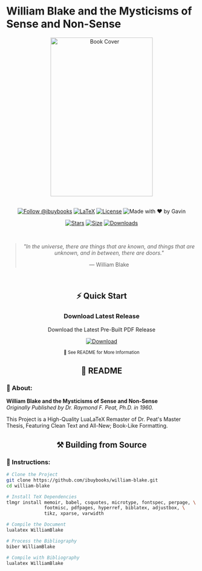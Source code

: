 # William Blake and the Mysticisms of Sense and Non-Sense

<div align="center">
  <img src="https://github.com/user-attachments/assets/dd6df2d6-9d3a-4841-bccd-19ed081f35ba" width="270" height="420" alt="Book Cover">
  
  <br>
  <br>

  [![Follow @ibuybooks](https://img.shields.io/badge/Follow%20%40ibuybooks-000000?logo=X&logoColor=white&style=for-the-badge)](https://x.com/ibuybooks)
  [![LaTeX](https://img.shields.io/badge/LaTeX-008080?style=for-the-badge&logo=latex&logoColor=white)](#)
  [![License](https://img.shields.io/badge/Free%20for%20Non--Commercial%20Use-007bff?style=for-the-badge&logo=github&logoColor=white&labelColor=282828&color=007bff)](#)
  ![Made with ❤️ by Gavin](https://img.shields.io/badge/Made_with_❤️_by-Gavin-red?style=for-the-badge)
      
  [![Stars](https://img.shields.io/github/stars/ibuybooks/william-blake?style=for-the-badge&color=2F323A)](https://github.com/ibuybooks/william-blake/stargazers)
  [![Size](https://img.shields.io/github/repo-size/ibuybooks/william-blake?style=for-the-badge&color=2F323A)](https://github.com/ibuybooks/william-blake)
  [![Downloads](https://img.shields.io/github/downloads/ibuybooks/william-blake/total?style=for-the-badge&color=2F323A)](https://github.com/ibuybooks/william-blake/releases)

  <br>

  >*"In the universe, there are things that are known, and things that are unknown, and in between, there are doors."*
  >
  > — William Blake
</div>

<br>

<div align="center">
  <h2>⚡ Quick Start</h2>
  <h3>Download Latest Release</h3>
  <p>Download the Latest Pre-Built PDF Release</p>
  
  [![Download][Download-Badge]][Download-Link]

  [Download-Badge]: https://img.shields.io/badge/Download_Latest_Release-2563eb?style=for-the-badge&logo=github&logoColor=white&labelColor=1e40af
  [Download-Link]: https://github.com/ibuybooks/william-blake/releases/latest/
  
  <sup>📖 See README for More Information</sup>
</div>

<div align="center">
  <h2>📌 README</h2>
</div>

<h3>📎 About:</h3>

**William Blake and the Mysticisms of Sense and Non-Sense**  
*Originally Published by Dr. Raymond F. Peat, Ph.D. in 1960.*

This Project is a High-Quality LuaLaTeX Remaster of Dr. Peat's Master Thesis, Featuring Clean Text and All-New; Book-Like Formatting.

<div align="center">
  <h2>⚒️ Building from Source</h2>
</div>

<h3>📄 Instructions:</h3>

```bash
# Clone the Project
git clone https://github.com/ibuybooks/william-blake.git
cd william-blake

# Install TeX Dependencies
tlmgr install memoir, babel, csquotes, microtype, fontspec, perpage, \
              footmisc, pdfpages, hyperref, biblatex, adjustbox, \
              tikz, xparse, varwidth

# Compile the Document
lualatex WilliamBlake

# Process the Bibliography
biber WilliamBlake

# Compile with Bibliography
lualatex WilliamBlake
```
